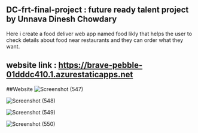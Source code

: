 ## DC-frt-final-project : future ready talent project by Unnava Dinesh Chowdary
Here i create a food deliver web app named food likly that helps the user to check details about food near restaurants and they can order what they want.

## website link : https://brave-pebble-01dddc410.1.azurestaticapps.net

##Website 
![Screenshot (547)](https://user-images.githubusercontent.com/88071250/186399497-2bcf7205-3d35-471b-be0a-213ce7982dd5.png)

![Screenshot (548)](https://user-images.githubusercontent.com/88071250/186399622-08f3c11e-e2b2-450d-a7b3-0b944c291dd4.png)

![Screenshot (549)](https://user-images.githubusercontent.com/88071250/186399629-87fa979e-aee7-4923-a254-46ff290396ed.png)

![Screenshot (550)](https://user-images.githubusercontent.com/88071250/186399644-b0086b7d-7818-4562-bffe-5a181cf55c90.png)
